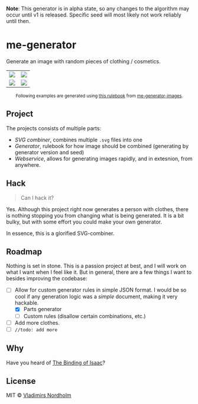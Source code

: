 **Note**: This generator is in alpha state, so any changes to the algorithm may occur until v1 is released. Specific seed will most likely not work reliably until then.

# me-generator
Generate an image with random pieces of clothing / cosmetics.

<table>
  <tr>
    <td><img src="https://generator.vladde.me/?seed=foobar"></td>
    <td><img src="https://generator.vladde.me/?seed=biz"></td>
  </tr>
  <tr>
    <td><img src="https://generator.vladde.me/?seed=fljgknaaaaa2"></td>
    <td><img src="https://generator.vladde.me/?seed=car"></td>
  </tr>
</table>
<div align="center">
  <sub>

Following examples are generated using [this rulebook](https://github.com/vladdeSV/me-generator-images/blob/main/rulebook.json) from [me-generator-images](https://github.com/vladdeSV/me-generator-images).

  </sub>
</div>

## Project
The projects consists of multiple parts:
- *SVG combiner*, combines multiple `.svg` files into one
- *Generator*, rulebook for how image should be combined (generating by generator version and seed)
- *Webservice*, allows for generating images rapidly, and in extesnion, from anywhere.

## Hack
> Can I hack it?

Yes. Although this project right now generates a person with clothes, there is nothing stopping you from changing what is being generated. It is a bit bulky, but with some effort you could make your own generator.

In essence, this is a glorified SVG-combiner.

## Roadmap
Nothing is set in stone. This is a passion project at best, and I will work on what I want when I feel like it. But in general, there are a few things I want to besides improving the codebase:
- [ ] Allow for custom generator rules in simple JSON format. I would be so cool if any generation logic was a *simple* document, making it very hackable.
   - [x] Parts generator
   - [ ] Custom rules (disallow certain combinations, etc.)
- [ ] Add more clothes.
- [ ] `//todo: add more`

## Why
Have you heard of [The Binding of Isaac](https://store.steampowered.com/app/250900/The_Binding_of_Isaac_Rebirth/)?

## License
MIT © [Vladimirs Nordholm](https://github.com/vladdeSV)
